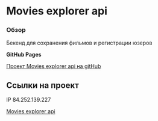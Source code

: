 # Movies explorer api

### Обзор

Бекенд для сохранения фильмов и регистрации юзеров

**GitHub Pages**

[Проект Movies explorer api на gitHub](https://beez0mbie.github.io/movies-explorer-api)

## Ссылки на проект

IP 84.252.139.227

[Movies explorer api](https://api.movies.ashmelkov.nomoredomainsrocks.ru)
